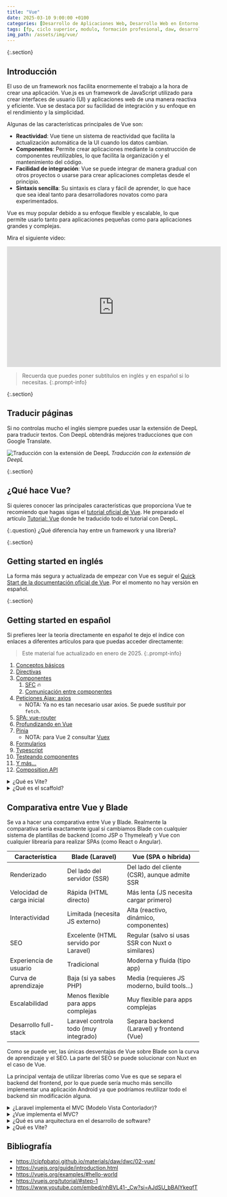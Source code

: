 ```yaml
---
title: "Vue"
date: 2025-03-10 9:00:00 +0100
categories: [Desarrollo de Aplicaciones Web, Desarrollo Web en Entorno Cliente]
tags: [fp, ciclo superior, modulo, formación profesional, daw, desarrollo de aplicaciones web, desarrollo web en entorno cliente, dwec]
img_path: /assets/img/vue/
---
```


{:.section}
## Introducción

El uso de un framework nos facilita enormemente el trabajo a la hora de crear una aplicación. Vue.js es un framework de JavaScript utilizado para crear interfaces de usuario (UI) y aplicaciones web de una manera reactiva y eficiente. Vue se destaca por su facilidad de integración y su enfoque en el rendimiento y la simplicidad.

Algunas de las características principales de Vue son:

- **Reactividad**: Vue tiene un sistema de reactividad que facilita la actualización automática de la UI cuando los datos cambian.
- **Componentes**: Permite crear aplicaciones mediante la construcción de componentes reutilizables, lo que facilita la organización y el mantenimiento del código.
- **Facilidad de integración**: Vue se puede integrar de manera gradual con otros proyectos o usarse para crear aplicaciones completas desde el principio.
- **Sintaxis sencilla**: Su sintaxis es clara y fácil de aprender, lo que hace que sea ideal tanto para desarrolladores novatos como para experimentados.

Vue es muy popular debido a su enfoque flexible y escalable, lo que permite usarlo tanto para aplicaciones pequeñas como para aplicaciones grandes y complejas.

Mira el siguiente video:

<iframe width="560" height="315" src="https://www.youtube.com/embed/nhBVL41-_Cw?si=AJdSU_bBAlYkeqfT" title="YouTube video player" frameborder="0" allow="accelerometer; autoplay; clipboard-write; encrypted-media; gyroscope; picture-in-picture; web-share" referrerpolicy="strict-origin-when-cross-origin" allowfullscreen></iframe>

> Recuerda que puedes poner subtítulos en inglés y en español si lo necesitas.
{:.prompt-info}

{:.section}
## Traducir páginas

Si no controlas mucho el inglés siempre puedes usar la extensión de DeepL para traducir textos. Con DeepL obtendrás mejores traducciones que con Google Translate.

![Traducción con la extensión de DeepL](traduccionConDeepl.gif)
_Traducción con la extensión de DeepL_

{:.section}
## ¿Qué hace Vue?

Si quieres conocer las principales características que proporciona Vue te recomiendo que hagas sigas el [tutorial oficial de Vue](https://vuejs.org/tutorial/#step-1). He preparado el artículo [Tutorial: Vue](/posts/tutorial-vue) donde he traducido todo el tutorial con DeepL.

{:.question}
¿Qué diferencia hay entre un framework y una librería?

{:.section}
## Getting started en inglés

La forma más segura y actualizada de empezar con Vue es seguir el [Quick Start de la documentación oficial de Vue](https://vuejs.org/guide/quick-start.html). Por el momento no hay versión en español.

{:.section}
## Getting started en español

Si prefieres leer la teoría directamente en español te dejo el índice con enlaces a diferentes artículos para que puedas acceder directamente:

> Este material fue actualizado en enero de 2025.
{:.prompt-info}

1. [Conceptos básicos](https://cipfpbatoi.github.io/materials/daw/dwc/02-vue/01-basics)
2. [Directivas](https://cipfpbatoi.github.io/materials/daw/dwc/02-vue/02-directivas)
3. [Componentes](https://cipfpbatoi.github.io/materials/daw/dwc/02-vue/03-componentes)
   1. [SFC](https://cipfpbatoi.github.io/materials/daw/dwc/02-vue/03_1-sfc) 🔥
   2. [Comunicación entre componentes](https://cipfpbatoi.github.io/materials/daw/dwc/02-vue/03_2-comunicar_componentes)
4. [Peticiones Ajax: axios](https://cipfpbatoi.github.io/materials/daw/dwc/02-vue/04-axios)
   - NOTA: Ya no es tan necesario usar axios. Se puede sustituir por `fetch`.
5. [SPA: vue-router](https://cipfpbatoi.github.io/materials/daw/dwc/02-vue/05-vue-router)
6. [Profundizando en Vue](https://cipfpbatoi.github.io/materials/daw/dwc/02-vue/06-profundizando)
7. [Pinia](https://cipfpbatoi.github.io/materials/daw/dwc/02-vue/07-pinia)
   - NOTA: para Vue 2 consultar [Vuex](https://cipfpbatoi.github.io/materials/daw/dwc/02-vue/07-vuex)
8. [Formularios](https://cipfpbatoi.github.io/materials/daw/dwc/02-vue/08-forms)
9. [Typescript](https://cipfpbatoi.github.io/materials/daw/dwc/02-vue/21-typescript)
10. [Testeando componentes](https://vuejs.org/guide/scaling-up/testing)
11. [Y más...](https://cipfpbatoi.github.io/materials/daw/dwc/02-vue/09-cosas)
12. [Composition API](https://cipfpbatoi.github.io/materials/daw/dwc/02-vue/10-vue3_composition_api)

<details class="card mb-2">
  <summary class="card-header question">¿Qué es Vite?</summary>
  <div class="card-body" markdown="1">

Vite es un constructor y servidor de desarrollo frontend ultrarrápido. Su objetivo es mejorar la experiencia de desarrollo con tiempos de inicio casi instantáneos y una recarga en caliente súper rápida.

<!-- Comentario para que no se descuajeringue la cosa -->
  </div>
</details>

<details class="card mb-2">
  <summary class="card-header question">¿Qué es el scaffold?</summary>
  <div class="card-body" markdown="1">

El scaffold (o scaffolding) es una técnica que permite generar automáticamente el código base para una aplicación o módulo. El término proviene de la palabra en inglés para "andamio".

<!-- Comentario para que no se descuajeringue la cosa -->
  </div>
</details>

## Comparativa entre Vue y Blade

Se va a hacer una comparativa entre Vue y Blade. Realmente la comparativa sería exactamente igual si cambiamos Blade con cualquier sistema de plantillas de backend (como JSP o Thymeleaf) y Vue con cualquier librearía para realizar SPAs (como React o Angular).

| Característica | Blade (Laravel) | Vue (SPA o híbrida) |
|---|---|---|
| Renderizado | Del lado del servidor (SSR) | Del lado del cliente (CSR), aunque admite SSR |
| Velocidad de carga inicial | Rápida (HTML directo) | Más lenta (JS necesita cargar primero) |
| Interactividad | Limitada (necesita JS externo) | Alta (reactivo, dinámico, componentes) |
| SEO | Excelente (HTML servido por Laravel) | Regular (salvo si usas SSR con Nuxt o similares) |
| Experiencia de usuario | Tradicional | Moderna y fluida (tipo app) |
| Curva de aprendizaje | Baja (si ya sabes PHP) | Media (requieres JS moderno, build tools...) |
| Escalabilidad | Menos flexible para apps complejas | Muy flexible para apps complejas |
| Desarrollo full-stack | Laravel controla todo (muy integrado) | Separa backend (Laravel) y frontend (Vue) |

Como se puede ver, las únicas desventajas de Vue sobre Blade son la curva de aprendizaje y el SEO. La parte del SEO se puede solucionar con Nuxt en el caso de Vue.

La principal ventaja de utilizar librerías como Vue es que se separa el backend del frontend, por lo que puede sería mucho más sencillo implementar una aplicación Android ya que podríamos reutilizar todo el backend sin modificación alguna.

<details class="card mb-2">
  <summary class="card-header question">¿Laravel implementa el MVC (Modelo Vista Contorlador)?</summary>
  <div class="card-body" markdown="1">

Si.

<!-- Comentario para que no se descuajeringue la cosa -->
  </div>
</details>

<details class="card mb-2">
  <summary class="card-header question">¿Vue implementa el MVC?</summary>
  <div class="card-body" markdown="1">

No. Por defecto Vue sigue una arquitectura orientada a componentes. Los principios del MVC siguen aplicándose pero de una forma diferente.

<!-- Comentario para que no se descuajeringue la cosa -->
  </div>
</details>

<details class="card mb-2">
  <summary class="card-header question">¿Qué es una arquitectura en el desarrollo de software?</summary>
  <div class="card-body" markdown="1">

Una arquitectura define cómo se organizan los ficheros y carpetas de una aplicación. Una arquitectura define:

- Como se mueve la información dentro del sistema. Es decir, como se comunican los diferentes componentes entre sí.
- Qué responsabilidad tiene cada parte del sistema.

El objetivo final de una arquitectura es que el código sea mantenible. Esto quiere decir que conforme crezca el proyecto un fichero no ocupe miles y miles de líneas de código.

Al usar un framework ya se nos "fuerza" a usar una estructura de carpetas inicial prefijada por alguien más inteligente que nosotros por lo que tampoco es algo que nos deba preocupar demasiado. Aunque nunca está de más entender por qué hacemos las cosas como las hacemos.

<!-- Comentario para que no se descuajeringue la cosa -->
  </div>
</details>

<details class="card mb-2">
  <summary class="card-header question">¿Qué es Vite?</summary>
  <div class="card-body" markdown="1">

Vite es una herramienta moderna de desarrollo frontend que sirve para crear, compilar y optimizar aplicaciones web.

<!-- Comentario para que no se descuajeringue la cosa -->
  </div>
</details>

## Bibliografía

- <https://cipfpbatoi.github.io/materials/daw/dwc/02-vue/>
- <https://vuejs.org/guide/introduction.html>
- <https://vuejs.org/examples/#hello-world>
- <https://vuejs.org/tutorial/#step-1>
- <https://www.youtube.com/embed/nhBVL41-_Cw?si=AJdSU_bBAlYkeqfT>
